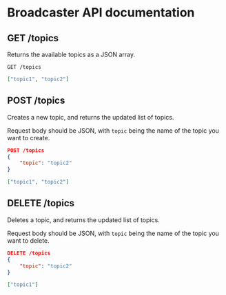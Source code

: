 # Broadcaster API documentation

## GET /topics

Returns the available topics as a JSON array.

```
GET /topics
```

```json
["topic1", "topic2"]
```

## POST /topics

Creates a new topic, and returns the updated list of topics.

Request body should be JSON, with `topic` being the name of the topic you want to create.

```json
POST /topics
{
	"topic": "topic2"
}
```

```json
["topic1", "topic2"]
```

## DELETE /topics

Deletes a topic, and returns the updated list of topics.

Request body should be JSON, with `topic` being the name of the topic you want to delete.

```json
DELETE /topics
{
	"topic": "topic2"
}
```

```json
["topic1"]
```